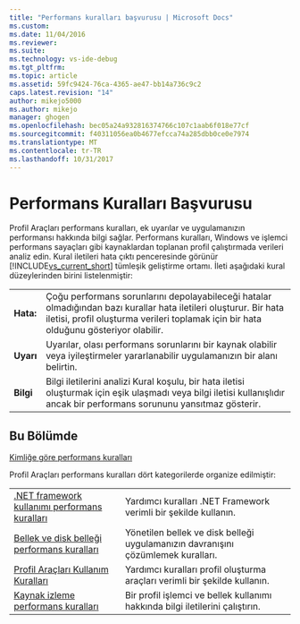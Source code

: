 ```yaml
---
title: "Performans kuralları başvurusu | Microsoft Docs"
ms.custom: 
ms.date: 11/04/2016
ms.reviewer: 
ms.suite: 
ms.technology: vs-ide-debug
ms.tgt_pltfrm: 
ms.topic: article
ms.assetid: 59fc9424-76ca-4365-ae47-bb14a736c9c2
caps.latest.revision: "14"
author: mikejo5000
ms.author: mikejo
manager: ghogen
ms.openlocfilehash: bec05a24a932816374766c107c1aab6f018e77cf
ms.sourcegitcommit: f40311056ea0b4677efcca74a285dbb0ce0e7974
ms.translationtype: MT
ms.contentlocale: tr-TR
ms.lasthandoff: 10/31/2017
---
```

# <a name="performance-rules-reference"></a>Performans Kuralları Başvurusu
Profil Araçları performans kuralları, ek uyarılar ve uygulamanızın performansı hakkında bilgi sağlar. Performans kuralları, Windows ve işlemci performans sayaçları gibi kaynaklardan toplanan profil çalıştırmada verileri analiz edin. Kural iletileri hata çıktı penceresinde görünür [!INCLUDE[vs_current_short](../code-quality/includes/vs_current_short_md.md)] tümleşik geliştirme ortamı. İleti aşağıdaki kural düzeylerinden birini listelenmiştir:  
  
|||  
|-|-|  
|**Hata:**|Çoğu performans sorunlarını depolayabileceği hatalar olmadığından bazı kurallar hata iletileri oluşturur. Bir hata iletisi, profil oluşturma verileri toplamak için bir hata olduğunu gösteriyor olabilir.|  
|**Uyarı**|Uyarılar, olası performans sorunlarını bir kaynak olabilir veya iyileştirmeler yararlanabilir uygulamanızın bir alanı belirtin.|  
|**Bilgi**|Bilgi iletilerini analizi Kural koşulu, bir hata iletisi oluşturmak için eşik ulaşmadı veya bilgi iletisi kullanışlıdır ancak bir performans sorununu yansıtmaz gösterir.|  
  
## <a name="in-this-section"></a>Bu Bölümde  
 [Kimliğe göre performans kuralları](../profiling/performance-rules-by-id.md)  
  
 Profil Araçları performans kuralları dört kategorilerde organize edilmiştir:  
  
|||  
|-|-|  
|[.NET framework kullanımı performans kuralları](../profiling/dotnet-framework-usage-performance-rules.md)|Yardımcı kuralları .NET Framework verimli bir şekilde kullanın.|  
|[Bellek ve disk belleği performans kuralları](../profiling/memory-and-paging-performance-rules.md)|Yönetilen bellek ve disk belleği uygulamanızın davranışını çözümlemek kuralları.|  
|[Profil Araçları Kullanım Kuralları](../profiling/profiling-tools-usage-rules.md)|Yardımcı kuralları profil oluşturma araçları verimli bir şekilde kullanın.|  
|[Kaynak izleme performans kuralları](../profiling/resource-monitoring-performance-rules.md)|Bir profil işlemci ve bellek kullanımı hakkında bilgi iletilerini çalıştırın.|